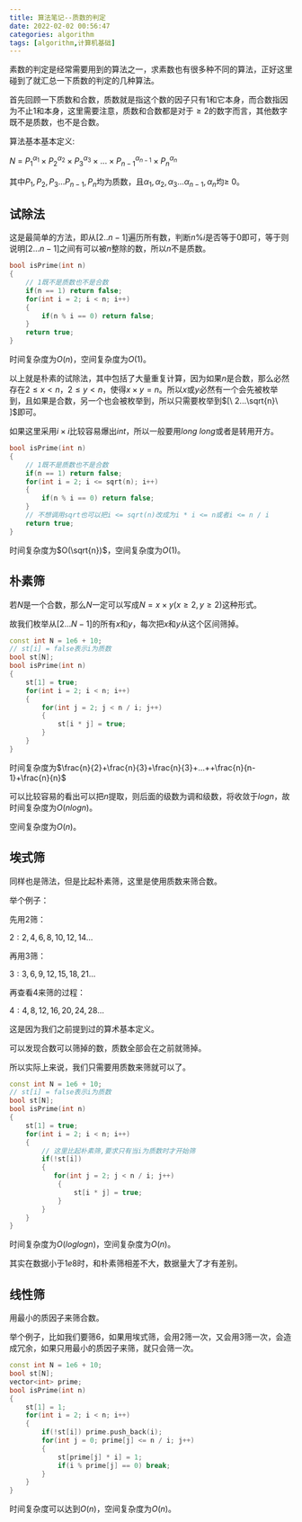```yaml
---
title: 算法笔记--质数的判定
date: 2022-02-02 00:56:47
categories: algorithm
tags: [algorithm,计算机基础]
---
```


素数的判定是经常需要用到的算法之一，求素数也有很多种不同的算法，正好这里碰到了就汇总一下质数的判定的几种算法。

首先回顾一下质数和合数，质数就是指这个数的因子只有1和它本身，而合数指因为不止1和本身，这里需要注意，质数和合数都是对于$\ge 2$的数字而言，其他数字既不是质数，也不是合数。

算法基本基本定义:

$N\ = \ P_1^{\alpha_1} \times P_2^{\alpha_2} \times P_3^{\alpha_3} \times ... \times P_{n-1}^{\alpha_{n-1}}\times P_n^{\alpha_n}$

其中$P_1,P_2,P_3...P_{n-1},P_n$均为质数，且$\alpha_1,\alpha_2,\alpha_3...\alpha_{n-1},\alpha_n$均$\ge\ 0$。

## 试除法

这是最简单的方法，即从$[2..n-1]$遍历所有数，判断$n \% i$是否等于0即可，等于则说明$[2...n-1]$之间有可以被$n$整除的数，所以$n$不是质数。

```cpp
bool isPrime(int n) 
{
    // 1既不是质数也不是合数
    if(n == 1) return false;
	for(int i = 2; i < n; i++)
    {
        if(n % i == 0) return false;
    }
    return true;
}
```

时间复杂度为$O(n)$，空间复杂度为$O(1)$。

以上就是朴素的试除法，其中包括了大量重复计算，因为如果$n$是合数，那么必然存在$2 \le x \lt n$，$2 \le y \lt n$，使得$x \times y = n$。所以$x$或$y$必然有一个会先被枚举到，且如果是合数，另一个也会被枚举到，所以只需要枚举到$[\ 2...\sqrt{n}\ ]$即可。

如果这里采用$i \times i$比较容易爆出$int$，所以一般要用$long\ long$或者是转用开方。

```cpp
bool isPrime(int n)
{
    // 1既不是质数也不是合数
    if(n == 1) return false;
	for(int i = 2; i <= sqrt(n); i++)
    {
        if(n % i == 0) return false;
    }
    // 不想调用sqrt也可以把i <= sqrt(n)改成为i * i <= n或者i <= n / i
    return true;
}
```

时间复杂度为$O(\sqrt{n})$，空间复杂度为$O(1)$。

## 朴素筛

若$N$是一个合数，那么$N$一定可以写成$N = x \times y(x \ge 2, y \ge 2)$这种形式。

故我们枚举从$[2...N-1]$的所有$x$和$y$，每次把$x$和$y$从这个区间筛掉。

```cpp
const int N = 1e6 + 10;
// st[i] = false表示i为质数
bool st[N];
bool isPrime(int n)
{
    st[1] = true;
	for(int i = 2; i < n; i++)
    {
        for(int j = 2; j < n / i; j++)
        {
            st[i * j] = true;
        }
    }
}
```

时间复杂度为$\frac{n}{2}+\frac{n}{3}+\frac{n}{3}+...++\frac{n}{n-1}+\frac{n}{n}$

可以比较容易的看出可以把$n$提取，则后面的级数为调和级数，将收敛于$logn$，故时间复杂度为$O(nlogn)$。

空间复杂度为$O(n)$。

## 埃式筛

同样也是筛法，但是比起朴素筛，这里是使用质数来筛合数。

举个例子：

先用$2$筛：

$2:2,4,6,8,10,12,14...$

再用$3$筛：

$3:3,6,9,12,15,18,21...$

再查看$4$来筛的过程：

$4:4,8,12,16,20,24,28...$

这是因为我们之前提到过的算术基本定义。

可以发现合数可以筛掉的数，质数全部会在之前就筛掉。

所以实际上来说，我们只需要用质数来筛就可以了。

```cpp
const int N = 1e6 + 10;
// st[i] = false表示i为质数
bool st[N];
bool isPrime(int n)
{
    st[1] = true;
	for(int i = 2; i < n; i++)
    {
        // 这里比起朴素筛,要求只有当i为质数时才开始筛
        if(!st[i])
        {
           for(int j = 2; j < n / i; j++)
            {
                st[i * j] = true;
            } 
        }
    }
}
```

时间复杂度为$O(loglogn)$，空间复杂度为$O(n)$。

其实在数据小于$1e8$时，和朴素筛相差不大，数据量大了才有差别。

## 线性筛

用最小的质因子来筛合数。

举个例子，比如我们要筛6，如果用埃式筛，会用2筛一次，又会用3筛一次，会造成冗余，如果只用最小的质因子来筛，就只会筛一次。

```cpp
const int N = 1e6 + 10;
bool st[N];
vector<int> prime;
bool isPrime(int n)
{
    st[1] = 1;
    for(int i = 2; i < n; i++)
    {
        if(!st[i]) prime.push_back(i);
        for(int j = 0; prime[j] <= n / i; j++)
        {
            st[prime[j] * i] = 1;
            if(i % prime[j] == 0) break;
        }
    }
}
```

时间复杂度可以达到$O(n)$，空间复杂度为$O(n)$。

